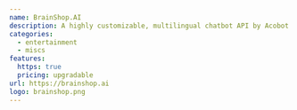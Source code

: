 ```yaml
---
name: BrainShop.AI
description: A highly customizable, multilingual chatbot API by Acobot
categories:
  - entertainment
  - miscs
features:
  https: true
  pricing: upgradable
url: https://brainshop.ai
logo: brainshop.png
---
```


